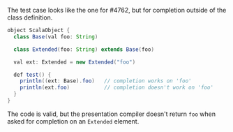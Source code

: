 The test case looks like the one for #4762, but for completion outside of the class definition.

```java
object ScalaObject {
  class Base(val foo: String)

  class Extended(foo: String) extends Base(foo)

  val ext: Extended = new Extended("foo")

  def test() {
    println((ext: Base).foo)   // completion works on 'foo'
    println(ext.foo)           // completion doesn't work on 'foo'
  }
}
```

The code is valid, but the presentation compiler doesn't return `foo` when asked for completion on an `Extended` element.
